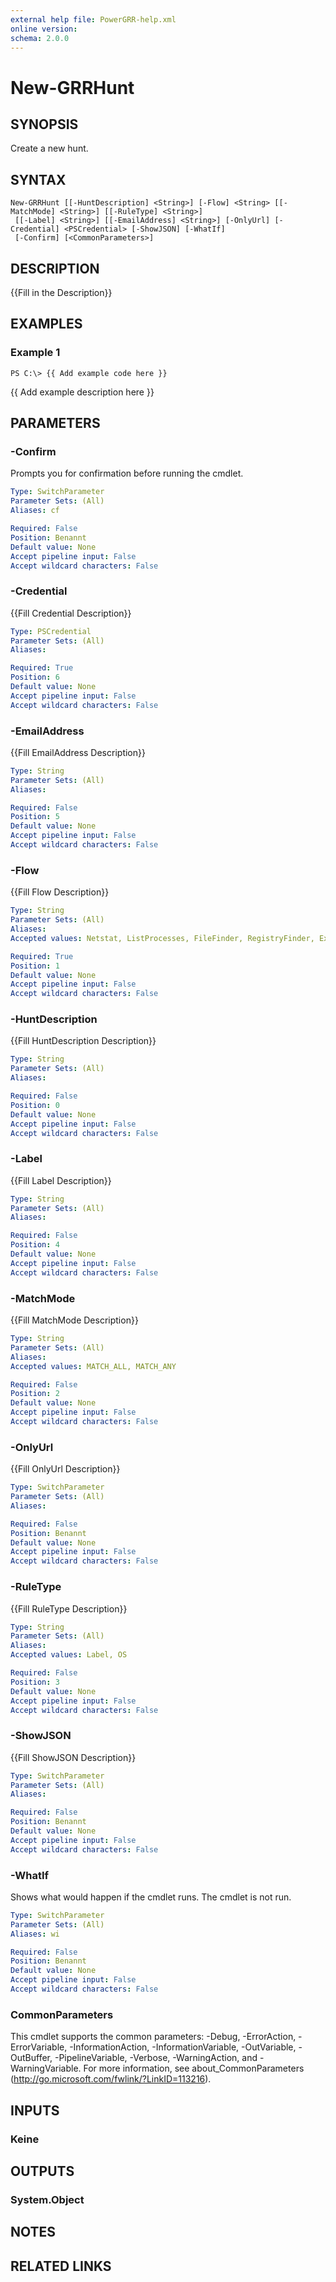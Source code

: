 ```yaml
---
external help file: PowerGRR-help.xml
online version: 
schema: 2.0.0
---
```


# New-GRRHunt

## SYNOPSIS
Create a new hunt.

## SYNTAX

```
New-GRRHunt [[-HuntDescription] <String>] [-Flow] <String> [[-MatchMode] <String>] [[-RuleType] <String>]
 [[-Label] <String>] [[-EmailAddress] <String>] [-OnlyUrl] [-Credential] <PSCredential> [-ShowJSON] [-WhatIf]
 [-Confirm] [<CommonParameters>]
```

## DESCRIPTION
{{Fill in the Description}}

## EXAMPLES

### Example 1
```
PS C:\> {{ Add example code here }}
```

{{ Add example description here }}

## PARAMETERS

### -Confirm
Prompts you for confirmation before running the cmdlet.

```yaml
Type: SwitchParameter
Parameter Sets: (All)
Aliases: cf

Required: False
Position: Benannt
Default value: None
Accept pipeline input: False
Accept wildcard characters: False
```

### -Credential
{{Fill Credential Description}}

```yaml
Type: PSCredential
Parameter Sets: (All)
Aliases: 

Required: True
Position: 6
Default value: None
Accept pipeline input: False
Accept wildcard characters: False
```

### -EmailAddress
{{Fill EmailAddress Description}}

```yaml
Type: String
Parameter Sets: (All)
Aliases: 

Required: False
Position: 5
Default value: None
Accept pipeline input: False
Accept wildcard characters: False
```

### -Flow
{{Fill Flow Description}}

```yaml
Type: String
Parameter Sets: (All)
Aliases: 
Accepted values: Netstat, ListProcesses, FileFinder, RegistryFinder, ExecutePythonHack

Required: True
Position: 1
Default value: None
Accept pipeline input: False
Accept wildcard characters: False
```

### -HuntDescription
{{Fill HuntDescription Description}}

```yaml
Type: String
Parameter Sets: (All)
Aliases: 

Required: False
Position: 0
Default value: None
Accept pipeline input: False
Accept wildcard characters: False
```

### -Label
{{Fill Label Description}}

```yaml
Type: String
Parameter Sets: (All)
Aliases: 

Required: False
Position: 4
Default value: None
Accept pipeline input: False
Accept wildcard characters: False
```

### -MatchMode
{{Fill MatchMode Description}}

```yaml
Type: String
Parameter Sets: (All)
Aliases: 
Accepted values: MATCH_ALL, MATCH_ANY

Required: False
Position: 2
Default value: None
Accept pipeline input: False
Accept wildcard characters: False
```

### -OnlyUrl
{{Fill OnlyUrl Description}}

```yaml
Type: SwitchParameter
Parameter Sets: (All)
Aliases: 

Required: False
Position: Benannt
Default value: None
Accept pipeline input: False
Accept wildcard characters: False
```

### -RuleType
{{Fill RuleType Description}}

```yaml
Type: String
Parameter Sets: (All)
Aliases: 
Accepted values: Label, OS

Required: False
Position: 3
Default value: None
Accept pipeline input: False
Accept wildcard characters: False
```

### -ShowJSON
{{Fill ShowJSON Description}}

```yaml
Type: SwitchParameter
Parameter Sets: (All)
Aliases: 

Required: False
Position: Benannt
Default value: None
Accept pipeline input: False
Accept wildcard characters: False
```

### -WhatIf
Shows what would happen if the cmdlet runs.
The cmdlet is not run.

```yaml
Type: SwitchParameter
Parameter Sets: (All)
Aliases: wi

Required: False
Position: Benannt
Default value: None
Accept pipeline input: False
Accept wildcard characters: False
```

### CommonParameters
This cmdlet supports the common parameters: -Debug, -ErrorAction, -ErrorVariable, -InformationAction, -InformationVariable, -OutVariable, -OutBuffer, -PipelineVariable, -Verbose, -WarningAction, and -WarningVariable. For more information, see about_CommonParameters (http://go.microsoft.com/fwlink/?LinkID=113216).

## INPUTS

### Keine

## OUTPUTS

### System.Object

## NOTES

## RELATED LINKS

